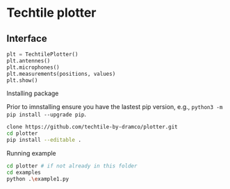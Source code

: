 # Techtile plotter

## Interface

```python
plt = TechtilePlotter()
plt.antennes()
plt.microphones()
plt.measurements(positions, values)
plt.show()
```


Installing package

Prior to imnstalling ensure you have the lastest pip version, e.g., `python3 -m pip install --upgrade pip`.

```sh
clone https://github.com/techtile-by-dramco/plotter.git
cd plotter
pip install --editable .
```

Running example
```sh
cd plotter # if not already in this folder
cd examples
python .\example1.py
```

